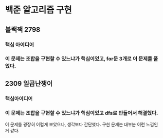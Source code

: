 # 백준 알고리즘 구현
## 블랙잭 2798
### 핵심 아이디어
### 이 문제는 조합을 구현할 수 있느냐가 핵심이었고, for문 3개로 이 문제를 풀었다.

## 2309 일곱난쟁이
### 핵심아이디어
### 이 문제는 조합을 구현할 수 있느냐가 핵심이었고 dfs로 만들어서 해결했다.

이 문제를 굉장히 어렵게 보았으나, 생각보다 간단했다. 구현 문제는 대부분 이런 느낌인 거 같다.
